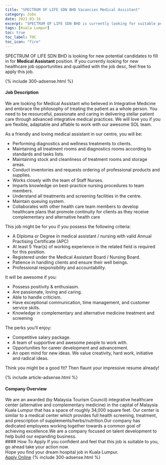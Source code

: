 ```yaml
---
title: "SPECTRUM OF LIFE SDN BHD Vacancies Medical Assistant" 
category: Jobs 
date: 2021-03-16 
excerpt: "SPECTRUM OF LIFE SDN BHD is currently looking for suitable person to fill in the Medical Assistant which positioned at Kuala Lumpur" 
tags: [Kuala Lumpur] 
toc: true 
toc_label: TOC 
toc_icon: "fire" 
--- 
```


<p>SPECTRUM OF LIFE SDN BHD is looking for new potential candidates to fill in for <b>Medical Assistant</b> position. If you currently looking for new healthcare job opportunities and qualified with the job desc, feel free to apply this job.
</p>{% include 300-adsense.html %} 
<div><div><h4>Job Description</h4></div><div><div><span><div><p>We are looking for Medical Assistant who believed in Integrative Medicine and embrace the philosophy of treating the patient as a whole person. You need to be resourceful, passionate and caring in delivering stellar patient care through advanced integrative medical practices. We will love you if you are flexible, adaptable and affable to work with our awesome SOL team.</p><p>As a friendly and loving medical assistant in our centre, you will be:</p><ul><li>Performing diagnostics and wellness treatments to clients.</li><li>Maintaining all treatment rooms and diagnostics rooms according to standards and tasks lists.</li><li>Maintaining stock and cleanliness of treatment rooms and storage areas.</li><li>Conduct inventories and requests ordering of professional products and supplies.</li><li>Works closely with the team of Staff Nurses.</li><li>Imparts knowledge on best-practice nursing procedures to team members.</li><li>Understand all treatments and screening facilities in the centre.</li><li>Maintain queuing system.</li><li>Collaborates with other health care team members to develop healthcare plans that promote continuity for clients as they receive complementary and alternative health care</li></ul><p>This job might be for you if you possess the following criteria:</p><ul><li>A Diploma or Degree in medical assistant / nursing with valid Annual Practising Certificate (APC)</li><li>At least 5 Year(s) of working experience in the related field is required for this position.</li><li>Registered under the Medical Assistant Board / Nursing Board.</li><li>Patience in handling clients and ensure their well beings.</li><li>Professional responsibility and accountability.</li></ul><p>It will be awesome if you:</p><ul><li>Possess positivity &amp; enthusiasm.</li><li>Are passionate, loving and caring.</li><li>Able to handle criticism.</li><li>Have exceptional communication, time management, and customer service skills.</li><li>Knowledge in complementary and alternative medicine treatment and screening</li></ul><p>The perks you&#8217;ll enjoy:</p><ul><li>Competitive salary package.</li><li>A team of supportive and awesome people to work with.</li><li>Opportunities for career development and advancement.</li><li>An open mind for new ideas. We value creativity, hard work, initiative and radical ideas.</li></ul><p>Think you might be a good fit? Then flaunt your impressive resume already!</p></div></span></div></div></div> 
{% include article-adsense.html %} 
<div><div><h4>Company Overview</h4></div><div><div><span><div><div>We are an awarded (by Malaysia Tourism Council) integrative healthcare center&#160;(alternative and complementary medicine) in the capital of Malaysia Kuala Lumpur that has a space of roughly 34,000 square feet. Our center is similar to a medical center which provides full health screening, treatment, and prescription of supplements/herbs/nutrition.Our company has dedicated employees working together towards a common goal of achieving excellence.We are a company focused on talent development to help build our expanding business.</div></div></span></div></div></div> 
#### How To Apply 
If you confident and feel that this job is suitable to you, go ahead take your action now. <br/> 
Hope you find your dream hospital job in Kuala Lumpur. <br/> 
<a href="https://www.jobstreet.com.my/en/job/medical-assistant-4507742?jobId=jobstreet-my-job-4507742" class="btn btn--warning" target="_blank" rel="nofollow noopenner">Apply Online</a> 
{% include 300-adsense.html %} 
